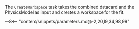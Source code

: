 The `CreateWorkspace` task takes the combined datacard and the PhysicsModel as input and creates a workspace for the fit.

<div class="dhi_parameter_table">

--8<-- "content/snippets/parameters.md@-2,20,19,34,98,99"

</div>
